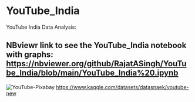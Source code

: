 # YouTube_India
YouTube India Data Analysis: <br>
## NBviewr link to see the YouTube_India notebook with graphs: https://nbviewer.org/github/RajatASingh/YouTube_India/blob/main/YouTube_India%20.ipynb
![YouTube-Pixabay](https://user-images.githubusercontent.com/105695431/207273547-41cd3ed4-9147-44e7-8d07-efa5ae1bd021.jpg)
https://www.kaggle.com/datasets/datasnaek/youtube-new

